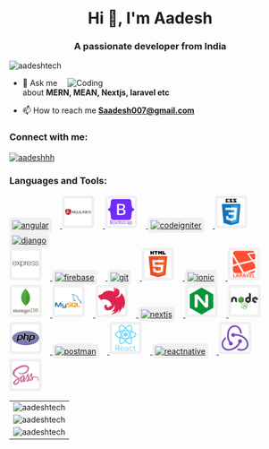 <h1 align="center">Hi 👋, I'm Aadesh</h1>
<h3 align="center">A passionate developer from India</h3>

<p align="left"> <img src="https://komarev.com/ghpvc/?username=aadeshtech&label=Profile%20views&color=0e75b6&style=flat" alt="aadeshtech" /> </p>
<img align="right" alt="Coding" width="400" src="https://i.pinimg.com/originals/e8/f4/53/e8f453469a3ec97ecd354df465d73913.gif" />

- 💬 Ask me about **MERN, MEAN, Nextjs, laravel etc**

- 📫 How to reach me **Saadesh007@gmail.com**

<h3 align="left">Connect with me:</h3>
<p align="left">
<a href="https://instagram.com/aadeshhh" target="blank"><img align="center" src="https://raw.githubusercontent.com/rahuldkjain/github-profile-readme-generator/master/src/images/icons/Social/instagram.svg" alt="aadeshhh" height="30" width="40" /></a>
</p>

<h3 align="left">Languages and Tools:</h3>
<p align="left">
  <a href="https://angular.io" target="_blank" rel="noreferrer"> <img src="https://angular.io/assets/images/logos/angular/angular.svg" alt="angular" width="48" height="48" style="margin-right: 15px; padding: 5px; border-radius: 5px; background-color: #f0f0f0;"/> </a>
  <a href="https://angular.io" target="_blank" rel="noreferrer"> <img src="https://raw.githubusercontent.com/devicons/devicon/master/icons/angularjs/angularjs-original-wordmark.svg" alt="angularjs" width="48" height="48" style="margin-right: 15px; padding: 5px; border-radius: 5px; background-color: #f0f0f0;"/> </a>
  <a href="https://getbootstrap.com" target="_blank" rel="noreferrer"> <img src="https://raw.githubusercontent.com/devicons/devicon/master/icons/bootstrap/bootstrap-plain-wordmark.svg" alt="bootstrap" width="48" height="48" style="margin-right: 15px; padding: 5px; border-radius: 5px; background-color: #f0f0f0;"/> </a>
  <a href="https://codeigniter.com" target="_blank" rel="noreferrer"> <img src="https://cdn.worldvectorlogo.com/logos/codeigniter.svg" alt="codeigniter" width="48" height="48" style="margin-right: 15px; padding: 5px; border-radius: 5px; background-color: #f0f0f0;"/> </a>
  <a href="https://www.w3schools.com/css/" target="_blank" rel="noreferrer"> <img src="https://raw.githubusercontent.com/devicons/devicon/master/icons/css3/css3-original-wordmark.svg" alt="css3" width="48" height="48" style="margin-right: 15px; padding: 5px; border-radius: 5px; background-color: #f0f0f0;"/> </a>
  <a href="https://www.djangoproject.com/" target="_blank" rel="noreferrer"> <img src="https://cdn.worldvectorlogo.com/logos/django.svg" alt="django" width="48" height="48" style="margin-right: 15px; padding: 5px; border-radius: 5px; background-color: #f0f0f0;"/> </a> <br/>
  <a href="https://expressjs.com" target="_blank" rel="noreferrer"> <img src="https://raw.githubusercontent.com/devicons/devicon/master/icons/express/express-original-wordmark.svg" alt="express" width="48" height="48" style="margin-right: 15px; padding: 5px; border-radius: 5px; background-color: #f0f0f0;"/> </a>
  <a href="https://firebase.google.com/" target="_blank" rel="noreferrer"> <img src="https://www.vectorlogo.zone/logos/firebase/firebase-icon.svg" alt="firebase" width="48" height="48" style="margin-right: 15px; padding: 5px; border-radius: 5px; background-color: #f0f0f0;"/> </a>
  <a href="https://git-scm.com/" target="_blank" rel="noreferrer"> <img src="https://www.vectorlogo.zone/logos/git-scm/git-scm-icon.svg" alt="git" width="48" height="48" style="margin-right: 15px; padding: 5px; border-radius: 5px; background-color: #f0f0f0;"/> </a>
  <a href="https://www.w3.org/html/" target="_blank" rel="noreferrer"> <img src="https://raw.githubusercontent.com/devicons/devicon/master/icons/html5/html5-original-wordmark.svg" alt="html5" width="48" height="48" style="margin-right: 15px; padding: 5px; border-radius: 5px; background-color: #f0f0f0;"/> </a>
  <a href="https://ionicframework.com" target="_blank" rel="noreferrer"> <img src="https://upload.wikimedia.org/wikipedia/commons/d/d1/Ionic_Logo.svg" alt="ionic" width="48" height="48" style="margin-right: 15px; padding: 5px; border-radius: 5px; background-color: #f0f0f0;"/> </a>
  <a href="https://laravel.com/" target="_blank" rel="noreferrer"> <img src="https://raw.githubusercontent.com/devicons/devicon/master/icons/laravel/laravel-plain-wordmark.svg" alt="laravel" width="48" height="48" style="margin-right: 15px; padding: 5px; border-radius: 5px; background-color: #f0f0f0;"/> </a> <br/>
  <a href="https://www.mongodb.com/" target="_blank" rel="noreferrer"> <img src="https://raw.githubusercontent.com/devicons/devicon/master/icons/mongodb/mongodb-original-wordmark.svg" alt="mongodb" width="48" height="48" style="margin-right: 15px; padding: 5px; border-radius: 5px; background-color: #f0f0f0;"/> </a>
  <a href="https://www.mysql.com/" target="_blank" rel="noreferrer"> <img src="https://raw.githubusercontent.com/devicons/devicon/master/icons/mysql/mysql-original-wordmark.svg" alt="mysql" width="48" height="48" style="margin-right: 15px; padding: 5px; border-radius: 5px; background-color: #f0f0f0;"/> </a>
  <a href="https://nestjs.com/" target="_blank" rel="noreferrer"> <img src="https://raw.githubusercontent.com/devicons/devicon/master/icons/nestjs/nestjs-plain.svg" alt="nestjs" width="48" height="48" style="margin-right: 15px; padding: 5px; border-radius: 5px; background-color: #f0f0f0;"/> </a>
  <a href="https://nextjs.org/" target="_blank" rel="noreferrer"> <img src="https://cdn.worldvectorlogo.com/logos/nextjs-2.svg" alt="nextjs" width="48" height="48" style="margin-right: 15px; padding: 5px; border-radius: 5px; background-color: #f0f0f0;"/> </a>
  <a href="https://www.nginx.com" target="_blank" rel="noreferrer"> <img src="https://raw.githubusercontent.com/devicons/devicon/master/icons/nginx/nginx-original.svg" alt="nginx" width="48" height="48" style="margin-right: 15px; padding: 5px; border-radius: 5px; background-color: #f0f0f0;"/> </a>
  <a href="https://nodejs.org" target="_blank" rel="noreferrer"> <img src="https://raw.githubusercontent.com/devicons/devicon/master/icons/nodejs/nodejs-original-wordmark.svg" alt="nodejs" width="48" height="48" style="margin-right: 15px; padding: 5px; border-radius: 5px; background-color: #f0f0f0;"/> </a> <br/>
  <a href="https://www.php.net" target="_blank" rel="noreferrer"> <img src="https://raw.githubusercontent.com/devicons/devicon/master/icons/php/php-original.svg" alt="php" width="48" height="48" style="margin-right: 15px; padding: 5px; border-radius: 5px; background-color: #f0f0f0;"/> </a>
  <a href="https://postman.com" target="_blank" rel="noreferrer"> <img src="https://www.vectorlogo.zone/logos/getpostman/getpostman-icon.svg" alt="postman" width="48" height="48" style="margin-right: 15px; padding: 5px; border-radius: 5px; background-color: #f0f0f0;"/> </a>
  <a href="https://reactjs.org/" target="_blank" rel="noreferrer"> <img src="https://raw.githubusercontent.com/devicons/devicon/master/icons/react/react-original-wordmark.svg" alt="react" width="48" height="48" style="margin-right: 15px; padding: 5px; border-radius: 5px; background-color: #f0f0f0;"/> </a>
  <a href="https://reactnative.dev/" target="_blank" rel="noreferrer"> <img src="https://reactnative.dev/img/header_logo.svg" alt="reactnative" width="48" height="48" style="margin-right: 15px; padding: 5px; border-radius: 5px; background-color: #f0f0f0;"/> </a>
  <a href="https://redux.js.org" target="_blank" rel="noreferrer"> <img src="https://raw.githubusercontent.com/devicons/devicon/master/icons/redux/redux-original.svg" alt="redux" width="48" height="48" style="margin-right: 15px; padding: 5px; border-radius: 5px; background-color: #f0f0f0;"/> </a>
  <a href="https://sass-lang.com" target="_blank" rel="noreferrer"> <img src="https://raw.githubusercontent.com/devicons/devicon/master/icons/sass/sass-original.svg" alt="sass" width="48" height="48" style="margin-right: 15px; padding: 5px; border-radius: 5px; background-color: #f0f0f0;"/> </a>
</p>

<table width="100%" align="center">
   <tr>
    <td align="center">
      <img src="https://github-readme-stats.vercel.app/api/top-langs?username=aadeshtech&show_icons=true&locale=en&layout=compact" alt="aadeshtech" width="auto" height="auto" style="max-width: 100%;"/>
    </td>
  </tr>
  <tr>
    <td align="center">
      <img src="https://github-readme-stats.vercel.app/api?username=aadeshtech&show_icons=true&locale=en" alt="aadeshtech" width="auto" height="auto" style="max-width: 100%;"/>
    </td>
  </tr>
  <tr>
    <td align="center">
      <img src="https://github-readme-streak-stats.herokuapp.com/?user=aadeshtech&" alt="aadeshtech" width="auto" height="auto" style="max-width: 100%;"/>
    </td>
  </tr>
</table>
